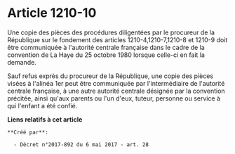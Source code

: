 # Article 1210-10

Une copie des pièces des procédures diligentées par le procureur de la République sur le fondement des articles
1210-4,1210-7,1210-8 et 1210-9 doit être communiquée à l'autorité centrale française dans le cadre de la convention de La
Haye du 25 octobre 1980 lorsque celle-ci en fait la demande.

Sauf refus exprès du procureur de la République, une copie des pièces visées à l'alinéa 1er peut être communiquée par
l'intermédiaire de l'autorité centrale française, à une autre autorité centrale désignée par la convention précitée, ainsi
qu'aux parents ou l'un d'eux, tuteur, personne ou service à qui l'enfant a été confié.

**Liens relatifs à cet article**

	**Créé par**:

	  - Décret n°2017-892 du 6 mai 2017 - art. 28
